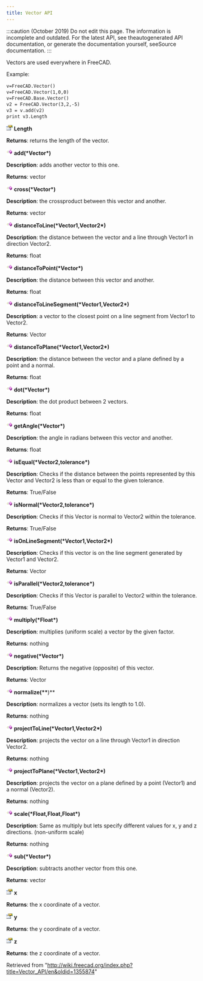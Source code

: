 ```yaml
---
title: Vector API
---
```


:::caution
(October 2019) Do not edit this page. The information is incomplete and outdated. For the latest API, see theautogenerated API documentation, or generate the documentation yourself, seeSource documentation.
:::

Vectors are used everywhere in FreeCAD.

Example:

```
v=FreeCAD.Vector()
v=FreeCAD.Vector(1,0,0)
v=FreeCAD.Base.Vector()
v2 = FreeCAD.Vector(3,2,-5)
v3 = v.add(v2)
print v3.Length

```

![](/src/assets/images/Property.png) **Length**

**Returns**: returns the length of the vector.

![](/src/assets/images/Method.png) **add(\***Vector**\*)**

**Description**: adds another vector to this one.

**Returns**: vector

![](/src/assets/images/Method.png) **cross(\***Vector**\*)**

**Description**: the crossproduct between this vector and another.

**Returns**: vector

![](/src/assets/images/Method.png) **distanceToLine(\***Vector1,Vector2**\*)**

**Description**: the distance between the vector and a line through Vector1 in direction Vector2.

**Returns**: float

![](/src/assets/images/Method.png) **distanceToPoint(\***Vector**\*)**

**Description**: the distance between this vector and another.

**Returns**: float

![](/src/assets/images/Method.png) **distanceToLineSegment(\***Vector1,Vector2**\*)**

**Description**: a vector to the closest point on a line segment from Vector1 to Vector2.

**Returns**: Vector

![](/src/assets/images/Method.png) **distanceToPlane(\***Vector1,Vector2**\*)**

**Description**: the distance between the vector and a plane defined by a point and a normal.

**Returns**: float

![](/src/assets/images/Method.png) **dot(\***Vector**\*)**

**Description**: the dot product between 2 vectors.

**Returns**: float

![](/src/assets/images/Method.png) **getAngle(\***Vector**\*)**

**Description**: the angle in radians between this vector and another.

**Returns**: float

![](/src/assets/images/Method.png) **isEqual(\***Vector2,tolerance**\*)**

**Description**: Checks if the distance between the points represented by this Vector and Vector2 is less than or equal to the given tolerance.

**Returns**: True/False

![](/src/assets/images/Method.png) **isNormal(\***Vector2,tolerance**\*)**

**Description**: Checks if this Vector is normal to Vector2 within the tolerance.

**Returns**: True/False

![](/src/assets/images/Method.png) **isOnLineSegment(\***Vector1,Vector2**\*)**

**Description**: Checks if this vector is on the line segment generated by Vector1 and Vector2.

**Returns**: Vector

![](/src/assets/images/Method.png) **isParallel(\***Vector2,tolerance**\*)**

**Description**: Checks if this Vector is parallel to Vector2 within the tolerance.

**Returns**: True/False

![](/src/assets/images/Method.png) **multiply(\***Float**\*)**

**Description**: multiplies (uniform scale) a vector by the given factor.

**Returns**: nothing

![](/src/assets/images/Method.png) **negative(\***Vector**\*)**

**Description**: Returns the negative (opposite) of this vector.

**Returns**: Vector

![](/src/assets/images/Method.png) **normalize(\*\***)\*\*

**Description**: normalizes a vector (sets its length to 1.0).

**Returns**: nothing

![](/src/assets/images/Method.png) **projectToLine(\***Vector1,Vector2**\*)**

**Description**: projects the vector on a line through Vector1 in direction Vector2.

**Returns**: nothing

![](/src/assets/images/Method.png) **projectToPlane(\***Vector1,Vector2**\*)**

**Description**: projects the vector on a plane defined by a point (Vector1) and a normal (Vector2).

**Returns**: nothing

![](/src/assets/images/Method.png) **scale(\***Float,Float,Float**\*)**

**Description**: Same as multiply but lets specify different values for x, y and z directions. (non-uniform scale)

**Returns**: nothing

![](/src/assets/images/Method.png) **sub(\***Vector**\*)**

**Description**: subtracts another vector from this one.

**Returns**: vector

![](/src/assets/images/Property.png) **x**

**Returns**: the x coordinate of a vector.

![](/src/assets/images/Property.png) **y**

**Returns**: the y coordinate of a vector.

![](/src/assets/images/Property.png) **z**

**Returns**: the z coordinate of a vector.

Retrieved from "<http://wiki.freecad.org/index.php?title=Vector_API/en&oldid=1355874>"
